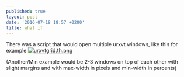 ```yaml
---
published: true
layout: post
date: '2016-07-18 18:57 +0200'
title: what if
---
```

There was a script that would open multiple urxvt windows, like this for example
[![urxvtgrid.th.png](https://scrot.moe/images/2016/07/18/urxvtgrid.th.png)](https://scrot.moe/image/nacU)

(Another/Min example would be 2-3 windows on top of each other with slight margins and with max-width in pixels and min-width in percents)
